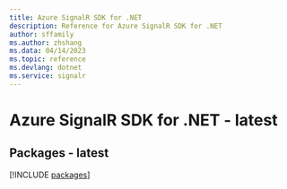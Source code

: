 ```yaml
---
title: Azure SignalR SDK for .NET
description: Reference for Azure SignalR SDK for .NET
author: sffamily
ms.author: zhshang
ms.data: 04/14/2023
ms.topic: reference
ms.devlang: dotnet
ms.service: signalr
---
```

# Azure SignalR SDK for .NET - latest
## Packages - latest
[!INCLUDE [packages](signalr-index.md)]